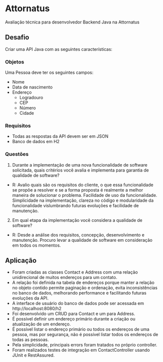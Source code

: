 # Attornatus
Avaliação técnica para desenvolvedor Backend Java na Attornatus

## Desafio
Criar uma API Java com as seguintes características:

### Objetos
Uma Pessoa deve ter os seguintes campos:
* Nome
* Data de nascimento
* Endereço
  * Logradouro
  * CEP
  * Número
  * Cidade

### Requisitos
 - Todas as respostas da API devem ser em JSON
 - Banco de dados em H2

### Questões
1. Durante a implementação de uma nova funcionalidade de software solicitada, quais critérios você avalia e implementa 
para garantia de qualidade de software?

* R: Avalio quais são os requisitos do cliente, o que essa funcionalidade se propõe a resolver e se a forma proposta é realmente a 
melhor maneira de solucionar o problema. Facilidade de uso da funcionalidade. Simplicidade na implementação, clareza no 
código e modularidade da funcionalidade vislumbrando futuras evoluções e facilidade de manutenção.

2. Em qual etapa da implementação você considera a qualidade de software?

* R: Desde a análise dos requisitos, concepção, desenvolvimento e manutenção. Procuro levar a qualidade de software em 
consideração em todos os momentos.

## Aplicação

* Foram criadas as classes Contact e Address com uma relação unidirecional de muitos endereços para um contato. 
* A relação foi definida na tabela de endereços porque manter a relação no objeto contido permite paginação e ordenação, 
evita inconsistências no banco de dados, melhorando performance e facilitando futuras evoluções da API.
* A interface de usuário do banco de dados pode ser acessada em http://localhost:8080/h2
* Foi desenvolvido um CRUD para Contact e um para Address.
* É possível definir um endereço primário durante a criação ou atualização de um endereço.
* É possível listar o endereço primário ou todos os endereços de uma pessoa, mas por segurança, não é possível listar todos
os endereços de todas as pessoas.
* Pela simplicidade, principais errors foram tratados no próprio controller.
* Foram realizados testes de integração em ContactController usando JUnit e RestAssured.
